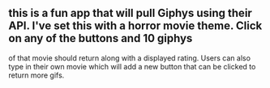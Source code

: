 ## this is a fun app that will pull Giphys using their API. I've set this with a horror movie theme. Click on any of the buttons and 10 giphys
of that movie should return along with a displayed rating. Users can also type in their own movie which will add a new button that can be clicked
to return more gifs. 

